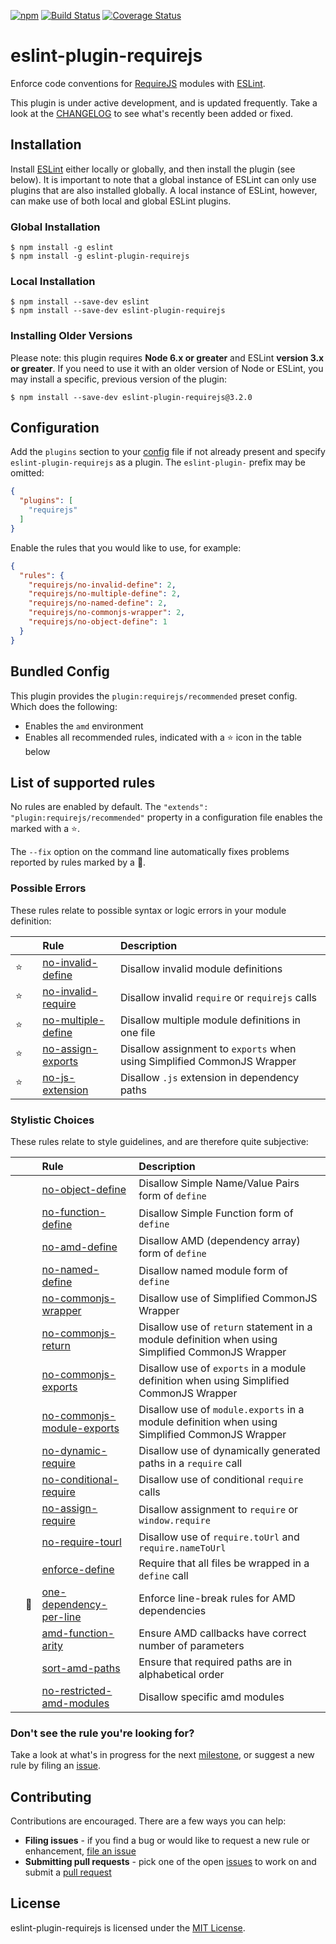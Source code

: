 [![npm][version-image]][version-url]
[![Build Status][travis-image]][travis-url]
[![Coverage Status][coveralls-image]][coveralls-url]

# eslint-plugin-requirejs

Enforce code conventions for [RequireJS](http://requirejs.org) modules with [ESLint](http://eslint.org/).

This plugin is under active development, and is updated frequently. Take a look at the [CHANGELOG](https://github.com/cvisco/eslint-plugin-requirejs/blob/master/CHANGELOG.md) to see what's recently been added or fixed.

## Installation

Install [ESLint](https://www.github.com/eslint/eslint) either locally or globally, and then install the plugin (see below). It is important to note that a global instance of ESLint can only use plugins that are also installed globally. A local instance of ESLint, however, can make use of both local and global ESLint plugins.

### Global Installation

    $ npm install -g eslint
    $ npm install -g eslint-plugin-requirejs

### Local Installation

    $ npm install --save-dev eslint
    $ npm install --save-dev eslint-plugin-requirejs

### Installing Older Versions

Please note: this plugin requires **Node 6.x or greater** and ESLint **version 3.x or greater**. If you need to use it with an older version of Node or ESLint, you may install a specific, previous version of the plugin:

    $ npm install --save-dev eslint-plugin-requirejs@3.2.0

## Configuration

Add the `plugins` section to your [config](http://eslint.org/docs/user-guide/configuring) file if not already present and specify `eslint-plugin-requirejs` as a plugin. The `eslint-plugin-` prefix may be omitted:

```json
{
  "plugins": [
    "requirejs"
  ]
}
```

Enable the rules that you would like to use, for example:

```json
{
  "rules": {
    "requirejs/no-invalid-define": 2,
    "requirejs/no-multiple-define": 2,
    "requirejs/no-named-define": 2,
    "requirejs/no-commonjs-wrapper": 2,
    "requirejs/no-object-define": 1
  }
}
```

## Bundled Config

This plugin provides the `plugin:requirejs/recommended` preset config. Which does the following:

* Enables the `amd` environment
* Enables all recommended rules, indicated with a :star: icon in the table below

## List of supported rules

No rules are enabled by default. The `"extends": "plugin:requirejs/recommended"` property in a configuration file enables the marked with a :star:.

The `--fix` option on the command line automatically fixes problems reported by rules marked by a :wrench:.



### Possible Errors

These rules relate to possible syntax or logic errors in your module definition:

|        |          | Rule | Description |
| :----: | :------: | :--- | :---------- |
| :star: |          | [no-invalid-define](docs/rules/no-invalid-define.md) | Disallow invalid module definitions |
| :star: |          | [no-invalid-require](docs/rules/no-invalid-require.md) | Disallow invalid `require` or `requirejs` calls |
| :star: |          | [no-multiple-define](docs/rules/no-multiple-define.md) | Disallow multiple module definitions in one file |
| :star: |          | [no-assign-exports](docs/rules/no-assign-exports.md) | Disallow assignment to `exports` when using Simplified CommonJS Wrapper |
| :star: |          | [no-js-extension](docs/rules/no-js-extension.md) | Disallow `.js` extension in dependency paths |

### Stylistic Choices

These rules relate to style guidelines, and are therefore quite subjective:

|        |          | Rule | Description |
| :----: | :------: | :--- | :---------- |
|        |          | [no-object-define](docs/rules/no-object-define.md) | Disallow Simple Name/Value Pairs form of `define` |
|        |          | [no-function-define](docs/rules/no-function-define.md) | Disallow Simple Function form of `define` |
|        |          | [no-amd-define](docs/rules/no-amd-define.md) | Disallow AMD (dependency array) form of `define` |
|        |          | [no-named-define](docs/rules/no-named-define.md) | Disallow named module form of `define` |
|        |          | [no-commonjs-wrapper](docs/rules/no-commonjs-wrapper.md) | Disallow use of Simplified CommonJS Wrapper |
|        |          | [no-commonjs-return](docs/rules/no-commonjs-return.md) | Disallow use of `return` statement in a module definition when using Simplified CommonJS Wrapper |
|        |          | [no-commonjs-exports](docs/rules/no-commonjs-exports.md) | Disallow use of `exports` in a module definition when using Simplified CommonJS Wrapper |
|        |          | [no-commonjs-module-exports](docs/rules/no-commonjs-module-exports.md) | Disallow use of `module.exports` in a module definition when using Simplified CommonJS Wrapper |
|        |          | [no-dynamic-require](docs/rules/no-dynamic-require.md) | Disallow use of dynamically generated paths in a `require` call |
|        |          | [no-conditional-require](docs/rules/no-conditional-require.md) | Disallow use of conditional `require` calls |
|        |          | [no-assign-require](docs/rules/no-assign-require.md) | Disallow assignment to `require` or `window.require` |
|        |          | [no-require-tourl](docs/rules/no-require-tourl.md) | Disallow use of `require.toUrl` and `require.nameToUrl` |
|        |          | [enforce-define](docs/rules/enforce-define.md) | Require that all files be wrapped in a `define` call |
|        | :wrench: | [one-dependency-per-line](docs/rules/one-dependency-per-line.md) | Enforce line-break rules for AMD dependencies |
|        |          | [amd-function-arity](docs/rules/amd-function-arity.md) | Ensure AMD callbacks have correct number of parameters |
|        |          | [sort-amd-paths](docs/rules/sort-amd-paths.md) | Ensure that required paths are in alphabetical order |
|        |          | [no-restricted-amd-modules](docs/rules/no-restricted-amd-modules.md) | Disallow specific amd modules |

### Don't see the rule you're looking for?

Take a look at what's in progress for the next [milestone](https://github.com/cvisco/eslint-plugin-requirejs/milestones), or suggest a new rule by filing an [issue](https://github.com/cvisco/eslint-plugin-requirejs/issues).

## Contributing

Contributions are encouraged. There are a few ways you can help:

* **Filing issues** - if you find a bug or would like to request a new rule or enhancement, [file an issue](docs/contributing/issues.md)
* **Submitting pull requests** - pick one of the open [issues](https://github.com/cvisco/eslint-plugin-requirejs/issues) to work on and submit a [pull request](docs/contributing/pull-requests.md)

## License

eslint-plugin-requirejs is licensed under the [MIT License](http://www.opensource.org/licenses/mit-license.php).

[version-url]: https://www.npmjs.com/package/eslint-plugin-requirejs
[version-image]: https://img.shields.io/npm/v/eslint-plugin-requirejs.svg?style=flat-square

[travis-url]: https://travis-ci.org/cvisco/eslint-plugin-requirejs
[travis-image]: http://img.shields.io/travis/cvisco/eslint-plugin-requirejs/master.svg?style=flat-square

[coveralls-url]: https://coveralls.io/r/cvisco/eslint-plugin-requirejs?branch=master
[coveralls-image]: https://img.shields.io/coveralls/cvisco/eslint-plugin-requirejs/master.svg?style=flat-square

